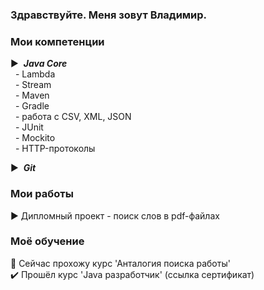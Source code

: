 ### Здравствуйте. Меня зовут Владимир.

### Мои компетенции
:arrow_forward: &nbsp;***Java Core*** <br>
&nbsp; - Lambda <br>
&nbsp; - Stream <br>
&nbsp; - Maven <br>
&nbsp; - Gradle <br>
&nbsp; - работа с CSV, XML, JSON <br>
&nbsp; - JUnit <br>
&nbsp; - Mockito <br>
&nbsp; - HTTP-протоколы <br>

:arrow_forward: &nbsp;***Git***

### Мои работы 
:arrow_forward: Дипломный проект - поиск слов в pdf-файлах


### Моё обучение
:mag_right: Сейчас прохожу курс 'Анталогия поиска работы' <br>
:heavy_check_mark: Прошёл курс 'Java разработчик' (ссылка сертификат)
